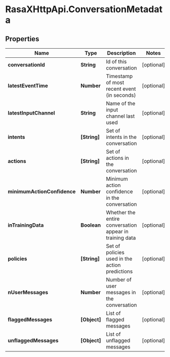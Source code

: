 # RasaXHttpApi.ConversationMetadata

## Properties

Name | Type | Description | Notes
------------ | ------------- | ------------- | -------------
**conversationId** | **String** | Id of this conversation | [optional] 
**latestEventTime** | **Number** | Timestamp of most recent event (in seconds) | [optional] 
**latestInputChannel** | **String** | Name of the input channel last used | [optional] 
**intents** | **[String]** | Set of intents in the conversation | [optional] 
**actions** | **[String]** | Set of actions in the conversation | [optional] 
**minimumActionConfidence** | **Number** | Minimum action confidence in the conversation | [optional] 
**inTrainingData** | **Boolean** | Whether the entire conversation appear in training data | [optional] 
**policies** | **[String]** | Set of policies used in the action predictions | [optional] 
**nUserMessages** | **Number** | Number of user messages in the conversation | [optional] 
**flaggedMessages** | **[Object]** | List of flagged messages | [optional] 
**unflaggedMessages** | **[Object]** | List of unflagged messages | [optional] 


